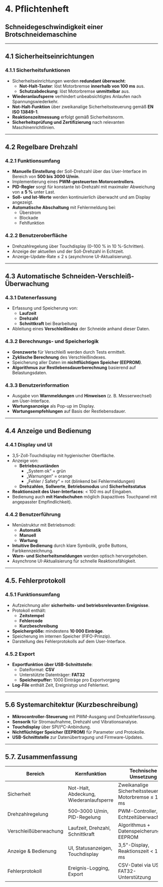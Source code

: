 # 4. Pflichtenheft  
## Schneidegeschwindigkeit einer Brotschneidemaschine

---

## 4.1 Sicherheitseinrichtungen

### 4.1.1 Sicherheitsfunktionen
- Sicherheitseinrichtungen werden **redundant überwacht**:
  - **Not-Halt-Taster**: löst Motorbremse **innerhalb von 100 ms** aus.
  - **Schutzabdeckung**: löst Motorbremse **unmittelbar** aus.
- **Wiederanlaufsperre** verhindert unbeabsichtigtes Anlaufen nach Spannungswiederkehr.
- **Not-Halt-Funktion** über zweikanalige Sicherheitssteuerung gemäß **EN ISO 13849-1**.
- **Reaktionszeitmessung** erfolgt gemäß Sicherheitsnorm.
- **Sicherheitsprüfung und Zertifizierung** nach relevanten Maschinenrichtlinien.

---

## 4.2 Regelbare Drehzahl

### 4.2.1 Funktionsumfang
- **Manuelle Einstellung** der Soll-Drehzahl über das User-Interface im Bereich von **500 bis 3000 U/min**.
- Implementierung eines **PWM-gesteuerten Motorcontrollers**.
- **PID-Regler** sorgt für konstante Ist-Drehzahl mit maximaler Abweichung von **± 5 %** unter Last.
- **Soll- und Ist-Werte** werden kontinuierlich überwacht und am Display angezeigt.
- **Automatische Abschaltung** mit Fehlermeldung bei:
  - Überstrom  
  - Blockade  
  - Fehlfunktion

### 4.2.2 Benutzeroberfläche
- Drehzahlregelung über Touchdisplay (0–100 % in 10 %-Schritten).
- Anzeige der aktuellen und der Soll-Drehzahl in Echtzeit.
- Anzeige-Update-Rate ≤ 2 s (asynchrone UI-Aktualisierung).

---

## 4.3 Automatische Schneiden-Verschleiß-Überwachung

### 4.3.1 Datenerfassung
- Erfassung und Speicherung von:
  - **Laufzeit**
  - **Drehzahl**
  - **Schnittkraft** bei Bearbeitung
- Ableitung eines **Verschleißindex** der Schneide anhand dieser Daten.

### 4.3.2 Berechnungs- und Speicherlogik
- **Grenzwerte** für Verschleiß werden durch Tests ermittelt.
- **Zyklische Berechnung** des Verschleißindexes.
- Speicherung aller Daten im **nichtflüchtigen Speicher (EEPROM)**.
- **Algorithmus zur Restlebensdauerberechnung** basierend auf Belastungsdaten.

### 4.3.3 Benutzerinformation
- Ausgabe von **Warnmeldungen** und **Hinweisen** (z. B. Messerwechsel) am User-Interface.
- **Wartungsanzeige** als Pop-up im Display.
- **Wartungsempfehlungen** auf Basis der Restlebensdauer.

---

## 4.4 Anzeige und Bedienung

### 4.4.1 Display und UI
- 3,5-Zoll-Touchdisplay mit hygienischer Oberfläche.
- Anzeige von:
  - **Betriebszuständen**  
    - „System ok“ = grün  
    - „Warnungen“ = orange  
    - „Fehler / Safety“ = rot (blinkend bei Fehlermeldungen)  
  - **Drehzahlen**, **Sollwerte**, **Betriebsmodus** und **Sicherheitsstatus**
- **Reaktionszeit des User-Interfaces**: < 100 ms auf Eingaben.
- Bedienung auch **mit Handschuhen** möglich (kapazitives Touchpanel mit angepasster Empfindlichkeit).

### 4.4.2 Benutzerführung
- Menüstruktur mit Betriebsmodi:
  - **Automatik**
  - **Manuell**
  - **Wartung**
- **Intuitive Bedienung** durch klare Symbolik, große Buttons, Farbkennzeichnung.
- **Warn- und Sicherheitsmeldungen** werden optisch hervorgehoben.
- Asynchrone UI-Aktualisierung für schnelle Reaktionsfähigkeit.

---

## 4.5. Fehlerprotokoll

### 4.5.1 Funktionsumfang
- Aufzeichnung aller **sicherheits- und betriebsrelevanten Ereignisse**.
- Protokoll enthält:
  - **Zeitstempel**
  - **Fehlercode**
  - **Kurzbeschreibung**
- **Speichergröße:** mindestens **10 000 Einträge**.
- Speicherung im internen Speicher (FIFO-Prinzip).
- Darstellung des Fehlerprotokolls auf dem User-Interface.

### 4.5.2 Export
- **Exportfunktion über USB-Schnittstelle**:
  - Dateiformat: **CSV**
  - Unterstützte Datenträger: **FAT32**
  - **Speicherpuffer:** 1000 Einträge pro Exportvorgang
- **Log-File** enthält Zeit, Ereignistyp und Fehlertext.

---

## 5.6 Systemarchitektur (Kurzbeschreibung)

- **Mikrocontroller-Steuerung** mit PWM-Ausgang und Drehzahlerfassung.
- **Sensorik** für Stromaufnahme, Drehzahl und Vibrationsanalyse.
- **Touchdisplay** über SPI/I²C-Anbindung.
- **Nichtflüchtiger Speicher (EEPROM)** für Parameter und Protokolle.
- **USB-Schnittstelle** zur Datenübertragung und Firmware-Updates.

---

## 5.7. Zusammenfassung

| Bereich | Kernfunktion | Technische Umsetzung |
|----------|---------------|----------------------|
| Sicherheit | Not-Halt, Abdeckung, Wiederanlaufsperre | Zweikanalige Sicherheitssteuerung, Motorbremse ≤ 100 ms |
| Drehzahlregelung | 500–3000 U/min, PID-Regelung | PWM-Controller, Echtzeitüberwachung |
| Verschleißüberwachung | Laufzeit, Drehzahl, Schnittkraft | Algorithmus + Datenspeicherung im EEPROM |
| Anzeige & Bedienung | UI, Statusanzeigen, Touchdisplay | 3,5"-Display, Reaktionszeit < 100 ms |
| Fehlerprotokoll | Ereignis-Logging, Export | CSV-Datei via USB, FAT32-Unterstützung |
